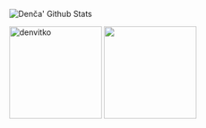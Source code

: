 ![Denča' Github Stats](https://metrics.lecoq.io/denvitko?template=classic&config.timezone=Europe%2FPrague)

<img align="center" src="https://github-stats-alpha.vercel.app/api?username=denvitko&bc=ebebeb&ic=0E8AD9" alt="denvitko" height="165" /> <img align="center" src="https://github-profile-summary-cards.vercel.app/api/cards/profile-details?username=denvitko&theme=github" height="165"/>
